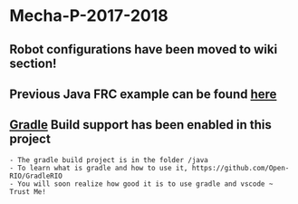 # Mecha-P-2017-2018
## Robot configurations have been moved to wiki section!  
## Previous Java FRC example can be found [here](https://github.com/Leo428/JavaMomentum)
## [Gradle](https://github.com/Open-RIO/GradleRIO) Build support has been enabled in this project
    - The gradle build project is in the folder /java
    - To learn what is gradle and how to use it, https://github.com/Open-RIO/GradleRIO
    - You will soon realize how good it is to use gradle and vscode ~ Trust Me!
